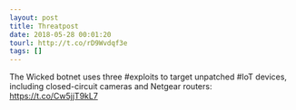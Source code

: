 ```yaml
---
layout: post
title: Threatpost
date: 2018-05-28 00:01:20
tourl: http://t.co/rD9Wvdqf3e
tags: []
---
```

The Wicked botnet uses three #exploits to target unpatched #IoT devices, including closed-circuit cameras and Netgear routers: https://t.co/Cw5jjT9kL7